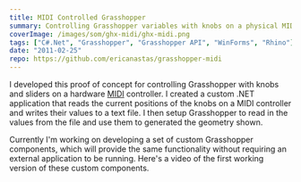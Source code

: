 ```yaml
---
title: MIDI Controlled Grasshopper
summary: Controlling Grasshopper variables with knobs on a physical MIDI controller
coverImage: /images/som/ghx-midi/ghx-midi.png
tags: ["C#.Net", "Grasshopper", "Grasshopper API", "WinForms", "Rhino"]
date: "2011-02-25"
repo: https://github.com/ericanastas/grasshopper-midi
---
```


I developed this proof of concept for controlling Grasshopper with knobs and sliders on a hardware [MIDI](http://en.wikipedia.org/wiki/MIDI) controller. I created a custom .NET application that reads the current positions of the knobs on a MIDI controller and writes their values to a text file. I then setup Grasshopper to read in the values from the file and use them to generated the geometry shown.

Currently I'm working on developing a set of custom Grasshopper components, which will provide the same functionality without requiring an external application to be running. Here's a video of the first working version of these custom components.
